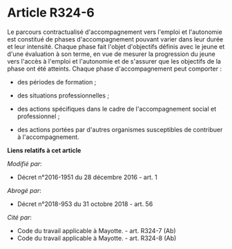 # Article R324-6

Le  parcours contractualisé d'accompagnement vers l'emploi et l'autonomie  est constitué de phases d'accompagnement pouvant
varier dans leur durée  et leur intensité. Chaque phase fait l'objet d'objectifs définis avec le  jeune et d'une évaluation à
son terme, en vue de mesurer la progression  du jeune vers l'accès à l'emploi et l'autonomie et de s'assurer que les
objectifs de la phase ont été atteints. Chaque phase d'accompagnement  peut comporter : 

- des périodes de formation ; 

- des situations professionnelles ; 

- des actions spécifiques dans le cadre de l'accompagnement social et professionnel ; 

- des actions portées par d'autres organismes susceptibles de contribuer à l'accompagnement.

**Liens relatifs à cet article**

_Modifié par_:

  - Décret n°2016-1951 du 28 décembre 2016 - art. 1

_Abrogé par_:

  - Décret n°2018-953 du 31 octobre 2018 - art. 56

_Cité par_:

  - Code du travail applicable à Mayotte. - art. R324-7 (Ab)
  - Code du travail applicable à Mayotte. - art. R324-8 (Ab)
